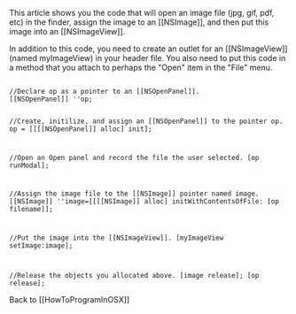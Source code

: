This article shows you the code that will open an image file (jpg, gif, pdf, etc) in the finder, assign the image to an [[NSImage]], and then put this image into an [[NSImageView]].

In addition to this code, you need to create an outlet for an [[NSImageView]] (named myImageView) in your header file.  You also need to put this code in a method that you attach to perhaps the "Open" item in the "File" menu.

<code>
//Declare op as a pointer to an [[NSOpenPanel]].
[[NSOpenPanel]] ''op;

//Create, initilize, and assign an [[NSOpenPanel]] to the pointer op.
op = [[[[NSOpenPanel]] alloc] init];

//Open an Open panel and record the file the user selected.
[op runModal];

//Assign the image file to the [[NSImage]] pointer named image.
[[NSImage]] ''image=[[[[NSImage]] alloc] initWithContentsOfFile: [op filename]]; 

//Put the image into the [[NSImageView]].
 [myImageView setImage:image]; 

//Release the objects you allocated above.
[image release];
[op release];
</code>

Back to [[HowToProgramInOSX]]